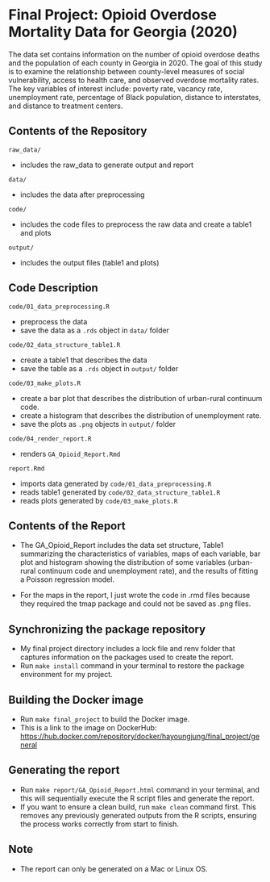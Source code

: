 # Final Project: Opioid Overdose Mortality Data for Georgia (2020)
The data set contains information on the number of opioid overdose deaths and the population of each county in Georgia in 2020. The goal of this study is to examine the relationship between county-level measures of social vulnerability, access to health care, and observed overdose mortality rates. The key variables of interest include: poverty rate, vacancy rate, unemployment rate, percentage of Black population, distance to interstates, and distance to treatment centers.

## Contents of the Repository

`raw_data/`

  - includes the raw_data to generate output and report

`data/`

  - includes the data after preprocessing
  
`code/`

  - includes the code files to preprocess the raw data and create a table1 and plots
  
`output/`

  - includes the output files (table1 and plots)

## Code Description

`code/01_data_preprocessing.R`

  - preprocess the data
  - save the data as a `.rds` object in `data/` folder

`code/02_data_structure_table1.R`

  - create a table1 that describes the data
  - save the table as a `.rds` object in `output/` folder
  
`code/03_make_plots.R`

  - create a bar plot that describes the distribution of urban-rural continuum code.
  - create a histogram that describes the distribution of unemployment rate.
  - save the plots as `.png` objects in `output/` folder
  
`code/04_render_report.R`
  - renders `GA_Opioid_Report.Rmd`

`report.Rmd`

  - imports data generated by `code/01_data_preprocessing.R`
  - reads table1 generated by `code/02_data_structure_table1.R`
  - reads plots generated by `code/03_make_plots.R`

## Contents of the Report

  - The GA_Opioid_Report includes the data set structure, Table1 summarizing the characteristics of variables, maps of each variable, bar plot and histogram showing the distribution of some variables (urban-rural continuum code and unemployment rate), and the results of fitting a Poisson regression model.
  
  - For the maps in the report, I just wrote the code in .rmd files because they required the tmap package and could not be saved as .png flies.
  
## Synchronizing the package repository 
  - My final project directory includes a lock file and renv folder that captures information on the packages used to create the report.
  - Run `make install` command in your terminal to restore the package environment for my project.
  
## Building the Docker image
  - Run `make final_project` to build the Docker image.
  - This is a link to the image on DockerHub: https://hub.docker.com/repository/docker/hayoungjung/final_project/general
  
## Generating the report
  - Run `make report/GA_Opioid_Report.html` command in your terminal, and this will sequentially execute the R script files and generate the report.
  - If you want to ensure a clean build, run `make clean` command first. This removes any previously generated outputs from the R scripts, ensuring the process works correctly from start to finish.

## Note
  - The report can only be generated on a Mac or Linux OS.
